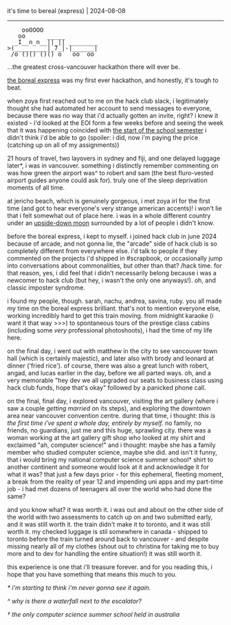 <div class = "post-content">
it's time to bereal (express) | 2024-08-08
<hr style = "width: 100%">
<pre style = "line-height: 1em">
    ooOOOO
   oo      _____
  _I__n_n__||_|| ________
>(_________|_7_|-|______|
 /o ()() ()() o   oo  oo
</pre>
  
  ...the greatest cross-vancouver hackathon there will ever be.
</pre>
<p>
<a href = "https://boreal.hackclub.com">the boreal express</a> was my first ever hackathon, and honestly, it's tough to beat. 
<p>
when zoya first reached out to me on the hack club slack, i legitimately thought she had automated her account to send messages to everyone, because there was no way that i'd actually gotten an invite, right? i knew it existed - i'd looked at the EOI form a few weeks before and seeing the week that it was happening coincided with <a href = "https://www.education.sa.gov.au/students/term-dates-south-australian-state-schools">the start of the school semester</a> i didn't think i'd be able to go (spoiler: i did, now i'm paying the price (catching up on all of my assignments))
<p>
21 hours of travel, two layovers in sydney and fiji, and one delayed luggage later*, i was in vancouver. something i distinctly remember commenting on was how green the airport was^ to robert and sam (the best fluro-vested airport guides anyone could ask for). truly one of the sleep deprivation moments of all time.
<p>
at jericho beach, which is genuinely gorgeous, i met zoya irl for the first time (and got to hear everyone's very strange american accents)! i won't lie that i felt somewhat out of place here. i was in a whole different country under an <a href = "https://www.forbes.com/sites/jillianscudder/2017/09/09/astroquizzical-upside-down-moon/">upside-down moon</a> surrounded by a lot of people i didn't know. 
<p>
before the boreal express, i kept to myself. i joined hack club in june 2024 because of arcade, and not gonna lie, the "arcade" side of hack club is so completely different from everywhere else. i'd talk to people if they commented on the projects i'd shipped in #scrapbook, or occasionally jump into conversations about commonalities, but other than that? /hack time. for that reason, yes, i did feel that i didn't necessarily belong because i was a newcomer to hack club (but hey, i wasn't the only one anyways!). oh, and classic imposter syndrome.
<p>
i found my people, though. sarah, nachu, andrea, savina, ruby. you all made my time on the boreal express brilliant. that's not to mention everyone else, working incredibly hard to get this train moving. from midnight karaoke (i want it that way >>>) to spontaneous tours of the prestige class cabins (including some <i>very</i> professional photoshoots), i had the time of my life here. 
<p>
on the final day, i went out with matthew in the city to see vancouver town hall (which is certainly majestic), and later also with brody and leonard at dinner ('fried rice'). of course, there was also a great lunch with robert, angad, and lucas earlier in the day, before we all parted ways. oh, and a very memorable "hey dev we all upgraded our seats to business class using hack club funds, hope that's okay" followed by a panicked phone call.
<p>
on the final, final day, i explored vancouver, visiting the art gallery (where i saw a couple <i>getting married</i> on its steps), and exploring the downtown area near vancouver convention centre. during that time, i thought: <i>this is the first time i've spent a whole day, entirely by myself.</i> no family, no friends, no guardians, just me and this huge, sprawling city. there was a woman working at the art gallery gift shop who looked at my shirt and exclaimed "ah, computer science!" and i thought: maybe she has a family member who studied computer science, maybe she did. and isn't it  funny, that i would bring my national computer science summer school† shirt to another continent and someone would look at it and acknowledge it for what it was? that just a few days prior - for this ephemeral, fleeting moment, a break from the reality of year 12 and impending uni apps and my part-time job - i had met dozens of teenagers all over the world who had done the same?
<p> 
and you know what? it was worth it. i was out and about on the other side of the world with two assessments to catch up on and two submitted early, and it was still worth it. the train didn't make it to toronto, and it was still worth it. my checked luggage is stil somewhere in canada - shipped to toronto before the train turned around back to vancouver - and despite missing nearly all of my clothes (shout out to christina for taking me to buy more and to dev for handling the entire situation!) it was still worth it. 
<p>
this experience is one that i'll treasure forever. and for you reading this, i hope that you have something that means this much to you.
<p>

<i>
    * i'm starting to think i'm never gonna see it again. 
    <p>
    ^ why is there a waterfall next to the escalator?
    <p>
    † the only computer science summer school held in australia
</i>
</div>